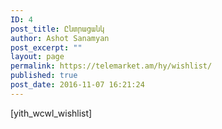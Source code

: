 ```yaml
---
ID: 4
post_title: Ընտրացանկ
author: Ashot Sanamyan
post_excerpt: ""
layout: page
permalink: https://telemarket.am/hy/wishlist/
published: true
post_date: 2016-11-07 16:21:24
---
```

[yith_wcwl_wishlist]